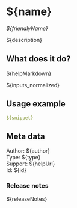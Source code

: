 # ${name}
*${friendlyName}*

${description}

## What does it do?

${helpMarkdown}

${inputs_normalized}

## Usage example

```yml
${snippet}
```

## Meta data

Author: ${author}  
Type: ${type}  
Support: ${helpUrl}  
Id: ${id}  

### Release notes

${releaseNotes}
